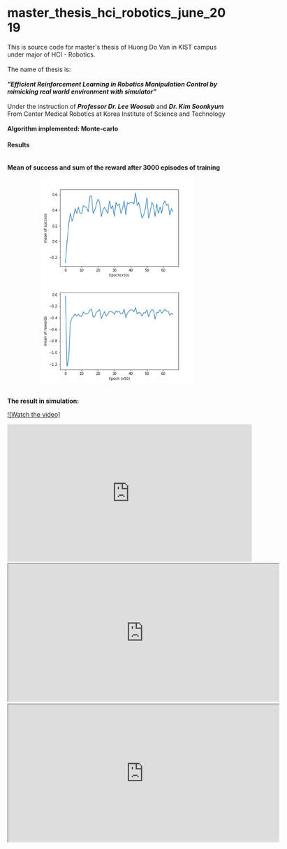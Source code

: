 # master_thesis_hci_robotics_june_2019
This is source code for master's thesis of Huong Do Van in KIST campus under major of HCI - Robotics. <br><br>
The name of thesis is: <br><br><strong><i>"Efficient Reinforcement Learning in Robotics Manipulation Control by mimicking real world environment with simulator"</i></strong>
<br><br>
Under the instruction of <strong><i>Professor Dr. Lee Woosub</i></strong> and <strong><i>Dr. Kim Soonkyum</i></strong> <br>
From Center Medical Robotics at  Korea Institute of Science and Technology <br>
<br>
<strong> Algorithm implemented: Monte-carlo</strong>
<br>
<h4> Results</h4>
<br>
<strong> Mean of success and sum of the reward after 3000 episodes of training</strong><br>
<p align="center">
  <img src="https://github.com/dovanhuong/master_thesis_hci_robotics_june_2019/blob/master/doc/mean_of_success.png" width="350" title="hover text">
  <img src="https://github.com/dovanhuong/master_thesis_hci_robotics_june_2019/blob/master/doc/sum_of_reward.png" width="350" alt="accessibility text">
</p>
<br>
<strong> The result in simulation: </strong>
<br>

[![Watch the video]](https://www.youtube.com/watch?v=HVbtnGaIi-s&feature=youtu.be)
<iframe width="560" height="315" src="https://www.youtube.com/embed/HVbtnGaIi-s" frameborder="0" allow="accelerometer; autoplay; encrypted-media; gyroscope; picture-in-picture" allowfullscreen></iframe>

<div align="center">
    <iframe width="620" height="315"
        src="https://www.youtube.com/watch?v=HVbtnGaIi-s&feature=youtu.be">
    </iframe>
</div>
<div align="center">
    <iframe width="620" height="315"
        src="https://www.youtube.com/watch?v=HdxvACGRTwI&feature=youtu.be">
    </iframe>
</div>







